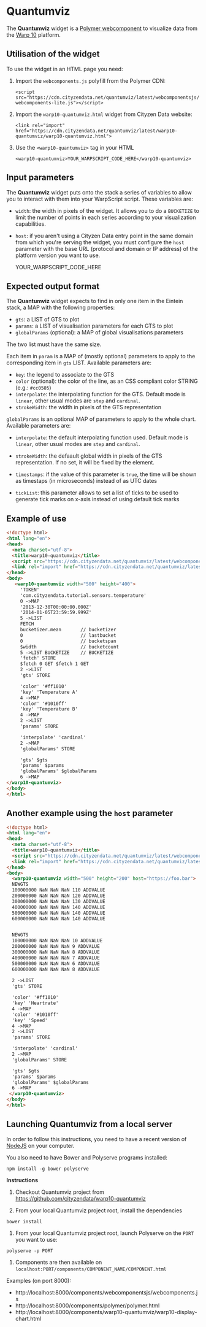 # Quantumviz

The **Quantumviz** widget is a [Polymer webcomponent](https://www.polymer-project.org/) to visualize data from the [Warp 10](http://www.warp10.io) platform.


## Utilisation of the widget ##

To use the widget in an HTML page you need:

1. Import the `webcomponents.js` polyfill from the Polymer CDN:

   `<script src="https://cdn.cityzendata.net/quantumviz/latest/webcomponentsjs/webcomponents-lite.js"></script>`

1. Import the `warp10-quantumviz.html` widget from Cityzen Data website:

   `<link rel="import" href="https://cdn.cityzendata.net/quantumviz/latest/warp10-quantumviz/warp10-quantumviz.html">`

1. Use the `<warp10-quantumviz>` tag in your HTML

   `<warp10-quantumviz>YOUR_WARPSCRIPT_CODE_HERE</warp10-quantumviz>`


## Input parameters ##

The **Quantumviz** widget puts onto the stack a series of variables to allow you to interact with them into your WarpScript
script. These variables are:

* `width`: the width in pixels of the widget. It allows you to do a `BUCKETIZE` to limit the number of points in each series
  according to your visualization capabilities.

* `host`: if you aren't using a Cityzen Data entry point in the same domain from which you're serving the widget,
  you must configure the `host` parameter with the base URL (protocol and domain or IP address) of the
  platform version you want to use.


   <warp10-quantumviz host='https://example.org'>YOUR_WARPSCRIPT_CODE_HERE</warp10-quantumviz>


## Expected output format ###

The **Quantumviz** widget expects to find in only one item in the Eintein stack, a MAP with the following properties:

* `gts`: a LIST of GTS to plot
* `params`: a LIST of visualisation parameters for each GTS to plot
* `globalParams` (optional): a MAP of global visualisations parameters

The two list must have the same size.

Each item in `param` is a MAP of (mostly optional) parameters to apply to the corresponding item in `gts` LIST.
Available parameters are:

* `key`: the legend to associate to the GTS
* `color` (optional): the color of the line, as an CSS compliant color STRING (e.g.: `#cc0505`)
* `interpolate`: the interpolating function for the GTS.  Default mode is `linear`, other
   usual modes are `step`  and `cardinal`. 
* `strokeWidth`: the width in pixels of the GTS representation

`globalParams` is an optional MAP of parameters to apply to the whole chart.
Available parameters are:

* `interpolate`: the default interpolating function used.  Default mode is `linear`, other
  usual modes are `step`  and `cardinal`. 

* `strokeWidth`: the defaault global width in pixels of the GTS representation. If no set, it will be fixed by the element.

* `timestamps`: if the value of this parameter is `true`, the time will be shown as timestaps (in microseconds) instead 
  of as UTC dates  

* `tickList`: this parameter allows to set a list of ticks to be used to generate tick marks on x-axis instead of using default tick marks  


## Example of use ##
```html
<!doctype html>
<html lang="en">
<head>
  <meta charset="utf-8">
  <title>warp10-quantumviz</title>
  <script src="https://cdn.cityzendata.net/quantumviz/latest/webcomponentsjs/webcomponents-lite.js"></script>
  <link rel="import" href="https://cdn.cityzendata.net/quantumviz/latest/warp10-quantumviz/warp10-quantumviz.html">
</head>
<body>
   <warp10-quantumviz width="500" height="400">
     'TOKEN'
     'com.cityzendata.tutorial.sensors.temperature'
     0 ->MAP
     '2013-12-30T00:00:00.000Z'
     '2014-01-05T23:59:59.999Z'
     5 ->LIST
     FETCH
     bucketizer.mean       // bucketizer
     0                     // lastbucket
     0                     // bucketspan
     $width                // bucketcount
     5 ->LIST BUCKETIZE    // BUCKETIZE
     'fetch' STORE
     $fetch 0 GET $fetch 1 GET
     2 ->LIST
     'gts' STORE

     'color' '#ff1010'
     'key' 'Temperature A'
     4 ->MAP
     'color' '#1010ff'
     'key' 'Temperature B'
     4 ->MAP
     2 ->LIST
     'params' STORE

     'interpolate' 'cardinal'
     2 ->MAP
     'globalParams' STORE

     'gts' $gts
     'params' $params
     'globalParams' $globalParams
     6 ->MAP
</warp10-quantumviz>
</body>
</html>
```

## Another example using the `host` parameter ##

```html
<!doctype html>
<html lang="en">
<head>
  <meta charset="utf-8">
  <title>warp10-quantumviz</title>
  <script src="https://cdn.cityzendata.net/quantumviz/latest/webcomponentsjs/webcomponents-lite.js"></script>
  <link rel="import" href="https://cdn.cityzendata.net/quantumviz/latest/warp10-quantumviz/warp10-quantumviz.html">
</head>
<body>
  <warp10-quantumviz width="500" height="200" host="https://foo.bar">
  NEWGTS
  100000000 NaN NaN NaN 110 ADDVALUE
  200000000 NaN NaN NaN 120 ADDVALUE
  300000000 NaN NaN NaN 130 ADDVALUE
  400000000 NaN NaN NaN 140 ADDVALUE
  500000000 NaN NaN NaN 140 ADDVALUE
  600000000 NaN NaN NaN 140 ADDVALUE


  NEWGTS
  100000000 NaN NaN NaN 10 ADDVALUE
  200000000 NaN NaN NaN 9 ADDVALUE
  300000000 NaN NaN NaN 8 ADDVALUE
  400000000 NaN NaN NaN 7 ADDVALUE
  500000000 NaN NaN NaN 6 ADDVALUE
  600000000 NaN NaN NaN 8 ADDVALUE
  
  2 ->LIST
  'gts' STORE

  'color' '#ff1010'
  'key' 'Heartrate'
  4 ->MAP
  'color' '#1010ff'
  'key' 'Speed'
  4 ->MAP
  2 ->LIST
  'params' STORE

  'interpolate' 'cardinal'
  2 ->MAP
  'globalParams' STORE

  'gts' $gts
  'params' $params
  'globalParams' $globalParams
  6 ->MAP
 </warp10-quantumviz>
</body>
</html>
```


## Launching Quantumviz from a local server

In order to follow this instructions, you need to have a recent version of [NodeJS](https://nodejs.org) on your computer.

You also need to have Bower and Polyserve programs installed:

```
npm install -g bower polyserve
```


**Instructions**

1.  Checkout Quantumviz project from https://github.com/cityzendata/warp10-quantumviz

1. From your local Quantumviz project root, install the dependencies

  ```
  bower install
  ```

1. From your local Quantumviz project root, launch Polyserve on the `PORT` you want to use:

  ```
  polyserve -p PORT
  ```

1. Components are then available on `localhost:PORT/components/COMPONENT_NAME/COMPONENT.html`

  Examples (on port 8000):

  - http://localhost:8000/components/webcomponentsjs/webcomponents.js
  - http://localhost:8000/components/polymer/polymer.html
  - http://localhost:8000/components/warp10-quantumviz/warp10-display-chart.html
